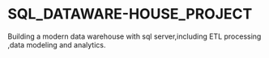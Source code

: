 # SQL_DATAWARE-HOUSE_PROJECT
Building a modern data warehouse with sql server,including ETL processing ,data modeling and analytics.
